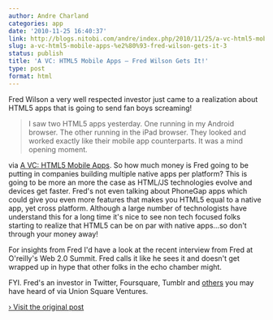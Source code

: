 ```yaml
---
author: Andre Charland
categories: app
date: '2010-11-25 16:40:37'
link: http://blogs.nitobi.com/andre/index.php/2010/11/25/a-vc-html5-mobile-apps-fred-wilson-gets-it/
slug: a-vc-html5-mobile-apps-%e2%80%93-fred-wilson-gets-it-3
status: publish
title: 'A VC: HTML5 Mobile Apps – Fred Wilson Gets It!'
type: post
format: html
---
```


Fred Wilson a very well respected investor just came to a realization about HTML5 apps that is going to send fan boys screaming!

> I saw two HTML5 apps yesterday. One running in my Android browser. The other running in the iPad browser. They looked and worked exactly like their mobile app counterparts. It was a mind opening moment.

via [A VC: HTML5 Mobile Apps](http://www.avc.com/a_vc/2010/11/html5-mobile-apps.html). So how much money is Fred going to be putting in companies building multiple native apps per platform? This is going to be more an more the case as HTML/JS technologies evolve and devices get faster. Fred's not even talking about PhoneGap apps which could give you even more features that makes you HTML5 equal to a native app, yet cross platform. Although a large number of technologists have understand this for a long time it's nice to see non tech focused folks starting to realize that HTML5 can be on par with native apps…so don't through your money away!

For insights from Fred I'd have a look at the recent interview from Fred at O'reilly's Web 2.0 Summit. Fred calls it like he sees it and doesn't get wrapped up in hype that other folks in the echo chamber might.

FYI. Fred's an investor in Twitter, Foursquare, Tumblr and [others](http://www.unionsquareventures.com/investments/index.php) you may have heard of via Union Square Ventures.

[› Visit the original post](http://blogs.nitobi.com/andre/index.php/2010/11/25/a-vc-html5-mobile-apps-fred-wilson-gets-it/)
